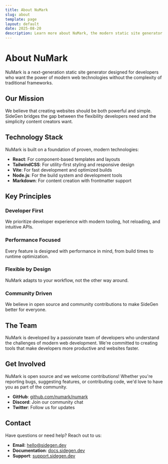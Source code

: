 ```yaml
---
title: About NuMark
slug: about
template: page
layout: default
date: 2025-08-20
description: Learn more about NuMark, the modern static site generator
---
```


# About NuMark

NuMark is a next-generation static site generator designed for developers who want the power of modern web technologies without the complexity of traditional frameworks.

## Our Mission

We believe that creating websites should be both powerful and simple. SideGen bridges the gap between the flexibility developers need and the simplicity content creators want.

## Technology Stack

NuMark is built on a foundation of proven, modern technologies:

- **React**: For component-based templates and layouts
- **TailwindCSS**: For utility-first styling and responsive design
- **Vite**: For fast development and optimized builds
- **Node.js**: For the build system and development tools
- **Markdown**: For content creation with frontmatter support

## Key Principles

### Developer First
We prioritize developer experience with modern tooling, hot reloading, and intuitive APIs.

### Performance Focused
Every feature is designed with performance in mind, from build times to runtime optimization.

### Flexible by Design
NuMark adapts to your workflow, not the other way around.

### Community Driven
We believe in open source and community contributions to make SideGen better for everyone.

## The Team

NuMark is developed by a passionate team of developers who understand the challenges of modern web development. We're committed to creating tools that make developers more productive and websites faster.

## Get Involved

NuMark is open source and we welcome contributions! Whether you're reporting bugs, suggesting features, or contributing code, we'd love to have you as part of the community.

- **GitHub**: [github.com/numark/numark](https://github.com/numark/numark)
- **Discord**: Join our community chat
- **Twitter**: Follow us for updates

## Contact

Have questions or need help? Reach out to us:

- **Email**: hello@sidegen.dev
- **Documentation**: [docs.sidegen.dev](https://docs.sidegen.dev)
- **Support**: [support.sidegen.dev](https://support.sidegen.dev)
